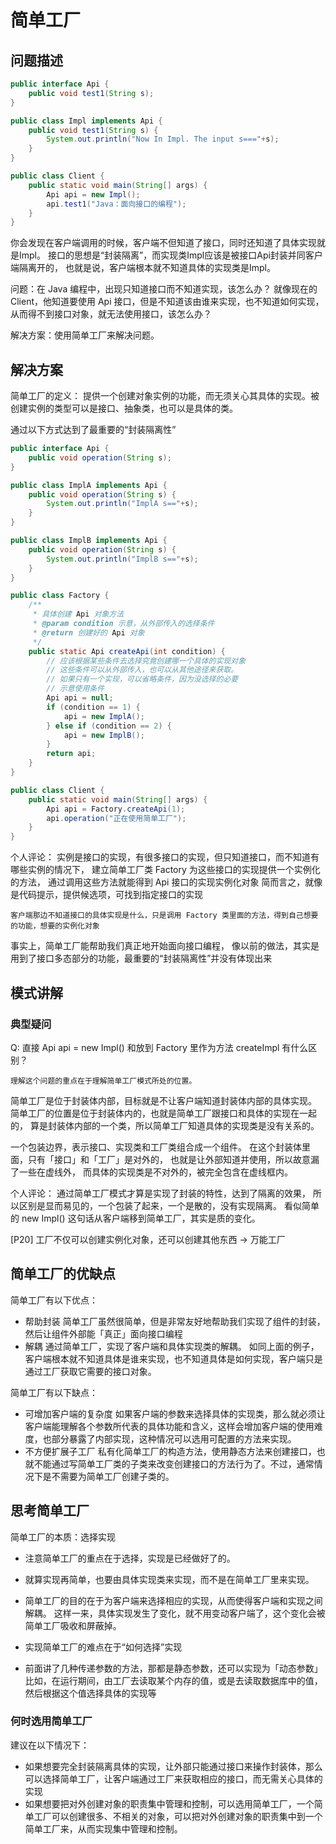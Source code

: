 # 简单工厂

## 问题描述

```java
public interface Api {
    public void test1(String s);
}

public class Impl implements Api {
    public void test1(String s) {
        System.out.println("Now In Impl. The input s==="+s);
    }
}

public class Client {
    public static void main(String[] args) {
        Api api = new Impl();
        api.test1("Java：面向接口的编程");
    }
}
```

你会发现在客户端调用的时候，客户端不但知道了接口，同时还知道了具体实现就是Impl。
接口的思想是“封装隔离”，而实现类Impl应该是被接口Api封装并同客户端隔离开的，
也就是说，客户端根本就不知道具体的实现类是Impl。

问题：在 Java 编程中，出现只知道接口而不知道实现，该怎么办？
就像现在的 Client，他知道要使用 Api 接口，但是不知道该由谁来实现，也不知道如何实现，
从而得不到接口对象，就无法使用接口，该怎么办？

解决方案：使用简单工厂来解决问题。

## 解决方案

简单工厂的定义：
    提供一个创建对象实例的功能，而无须关心其具体的实现。被创建实例的类型可以是接口、抽象类，也可以是具体的类。

通过以下方式达到了最重要的“封装隔离性”

```java
public interface Api {
    public void operation(String s);
}

public class ImplA implements Api {
    public void operation(String s) {
        System.out.println("ImplA s=="+s);
    }
}

public class ImplB implements Api {
    public void operation(String s) {
        System.out.println("ImplB s=="+s);
    }
}

public class Factory {
    /**
     * 具体创建 Api 对象方法
     * @param condition 示意，从外部传入的选择条件
     * @return 创建好的 Api 对象
     */
    public static Api createApi(int condition) {
        // 应该根据某些条件去选择究竟创建哪一个具体的实现对象
        // 这些条件可以从外部传入，也可以从其他途径来获取。
        // 如果只有一个实现，可以省略条件，因为没选择的必要
        // 示意使用条件
        Api api = null;
        if (condition == 1) {
            api = new ImplA();
        } else if (condition == 2) {
            api = new ImplB();
        }
        return api;
    }
}

public class Client {
    public static void main(String[] args) {
        Api api = Factory.createApi(1);
        api.operation("正在使用简单工厂");
    }
}
```

个人评论：
    实例是接口的实现，有很多接口的实现，但只知道接口，而不知道有哪些实例的情况下，
    建立简单工厂类 Factory 为这些接口的实现提供一个实例化的方法，
    通过调用这些方法就能得到 Api 接口的实现实例化对象
    简而言之，就像是代码提示，提供候选项，可找到指定接口的实现

    客户端那边不知道接口的具体实现是什么，只是调用 Factory 类里面的方法，得到自己想要的功能，想要的实例化对象

事实上，简单工厂能帮助我们真正地开始面向接口编程，
像以前的做法，其实是用到了接口多态部分的功能，最重要的“封装隔离性”并没有体现出来

## 模式讲解

### 典型疑问

Q: 直接 Api api = new Impl() 和放到 Factory 里作为方法 createImpl 有什么区别？

    理解这个问题的重点在于理解简单工厂模式所处的位置。

简单工厂是位于封装体内部，目标就是不让客户端知道封装体内部的具体实现。
简单工厂的位置是位于封装体内的，也就是简单工厂跟接口和具体的实现在一起的，
算是封装体内部的一个类，所以简单工厂知道具体的实现类是没有关系的。

一个包装边界，表示接口、实现类和工厂类组合成一个组件。
在这个封装体里面，只有「接口」和「工厂」是对外的，
也就是让外部知道并使用，所以故意漏了一些在虚线外，
而具体的实现类是不对外的，被完全包含在虚线框内。

个人评论：
    通过简单工厂模式才算是实现了封装的特性，达到了隔离的效果，
    所以区别是显而易见的，一个包装了起来，一个是散的，没有实现隔离。
    看似简单的 new Impl() 这句话从客户端移到简单工厂，其实是质的变化。

[P20] 工厂不仅可以创建实例化对象，还可以创建其他东西 -> 万能工厂

## 简单工厂的优缺点

简单工厂有以下优点：

- 帮助封装
    简单工厂虽然很简单，但是非常友好地帮助我们实现了组件的封装，然后让组件外部能「真正」面向接口编程
- 解耦
    通过简单工厂，实现了客户端和具体实现类的解耦。
    如同上面的例子，客户端根本就不知道具体是谁来实现，也不知道具体是如何实现，客户端只是通过工厂获取它需要的接口对象。

简单工厂有以下缺点：

- 可增加客户端的复杂度
    如果客户端的参数来选择具体的实现类，那么就必须让客户端能理解各个参数所代表的具体功能和含义，这样会增加客户端的使用难度，也部分暴露了内部实现，这种情况可以选用可配置的方法来实现。
- 不方便扩展子工厂
    私有化简单工厂的构造方法，使用静态方法来创建接口，也就不能通过写简单工厂类的子类来改变创建接口的方法行为了。不过，通常情况下是不需要为简单工厂创建子类的。

## 思考简单工厂

简单工厂的本质：选择实现

- 注意简单工厂的重点在于选择，实现是已经做好了的。
- 就算实现再简单，也要由具体实现类来实现，而不是在简单工厂里来实现。
- 简单工厂的目的在于为客户端来选择相应的实现，从而使得客户端和实现之间解耦。
    这样一来，具体实现发生了变化，就不用变动客户端了，这个变化会被简单工厂吸收和屏蔽掉。

- 实现简单工厂的难点在于“如何选择”实现
- 前面讲了几种传递参数的方法，那都是静态参数，还可以实现为「动态参数」
    比如，在运行期间，由工厂去读取某个内存的值，或是去读取数据库中的值，然后根据这个值选择具体的实现等

### 何时选用简单工厂

建议在以下情况下：

- 如果想要完全封装隔离具体的实现，让外部只能通过接口来操作封装体，那么可以选择简单工厂，让客户端通过工厂来获取相应的接口，而无需关心具体的实现
- 如果想要把对外创建对象的职责集中管理和控制，可以选用简单工厂，一个简单工厂可以创建很多、不相关的对象，可以把对外创建对象的职责集中到一个简单工厂来，从而实现集中管理和控制。

